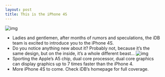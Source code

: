 ```yaml
---
layout: post
title: This is the iPhone 4S
---
```

![img](http://media.idownloadblog.com/wp-content/uploads/2011/10/iPhone-5-Shot.jpg)
* Ladies and gentlemen, after months of rumors and speculations, the iDB team is excited to introduce you to the iPhone 4S.
* Do you notice anything new about it? Probably not, because it’s the same design, but on the inside, it’s a whole different beast…
![img](http://media.idownloadblog.com/wp-content/uploads/2011/10/iPhone-4S.jpg)
* Sporting the Apple’s A5 chip, dual core processor, dual core graphics can display graphics up to 7 times faster than the iPhone 4.
* More iPhone 4S to come. Check iDB’s homepage for full coverage.

